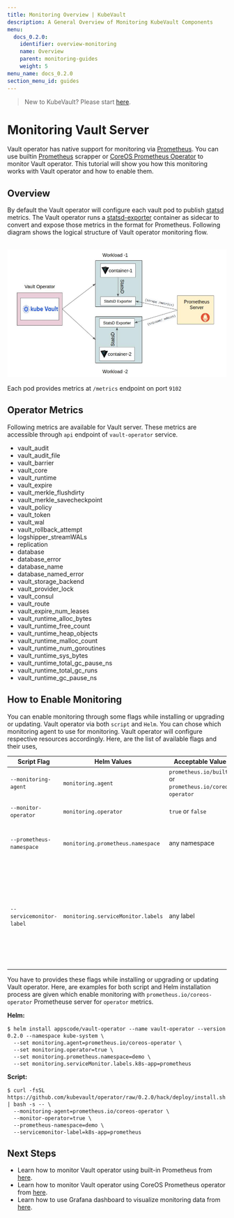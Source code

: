 ```yaml
---
title: Monitoring Overview | KubeVault
description: A General Overview of Monitoring KubeVault Components
menu:
  docs_0.2.0:
    identifier: overview-monitoring
    name: Overview
    parent: monitoring-guides
    weight: 5
menu_name: docs_0.2.0
section_menu_id: guides
---
```


> New to KubeVault? Please start [here](/docs/concepts/README.md).

# Monitoring Vault Server

Vault operator has native support for monitoring via [Prometheus](https://prometheus.io/). You can use builtin [Prometheus](https://github.com/prometheus/prometheus) scrapper or [CoreOS Prometheus Operator](https://github.com/coreos/prometheus-operator) to monitor Vault operator. This tutorial will show you how this monitoring works with Vault operator and how to enable them.

## Overview

By default the Vault operator will configure each vault pod to publish [statsd](https://www.vaultproject.io/docs/configuration/telemetry.html) metrics.
The Vault operator runs a [statsd-exporter](https://github.com/kubevault/vault_exporter) container as sidecar to convert and expose those metrics in the format for Prometheus.
Following diagram shows the logical structure of Vault operator monitoring flow.

<p align="center">
  <img alt="Monitoring Structure"  src="/docs/images/vault-prometheus.jpg">
</p>

Each pod provides metrics at `/metrics` endpoint on port `9102`

## Operator Metrics

Following metrics are available for Vault server. These metrics are accessible through `api` endpoint of `vault-operator` service.

- vault_audit
- vault_audit_file
- vault_barrier
- vault_core
- vault_runtime
- vault_expire
- vault_merkle_flushdirty
- vault_merkle_savecheckpoint
- vault_policy
- vault_token
- vault_wal
- vault_rollback_attempt
- logshipper_streamWALs
- replication
- database
- database_error
- database_name
- database_named_error
- vault_storage_backend
- vault_provider_lock
- vault_consul
- vault_route
- vault_expire_num_leases
- vault_runtime_alloc_bytes
- vault_runtime_free_count
- vault_runtime_heap_objects
- vault_runtime_malloc_count
- vault_runtime_num_goroutines
- vault_runtime_sys_bytes
- vault_runtime_total_gc_pause_ns
- vault_runtime_total_gc_runs
- vault_runtime_gc_pause_ns

## How to Enable Monitoring

You can enable monitoring through some flags while installing or upgrading or updating. Vault operator via both `script` and `Helm`. You can chose which monitoring agent to use for monitoring. Vault operator will configure respective resources accordingly. Here, are the list of available flags and their uses,


|       Script Flag        |            Helm Values             |                     Acceptable Values                      |                                                         Default                                                         |                                                                                    Uses                                                                                    |
| ------------------------ | ---------------------------------- | ---------------------------------------------------------- | ----------------------------------------------------------------------------------------------------------------------- | -------------------------------------------------------------------------------------------------------------------------------------------------------------------------- |
| `--monitoring-agent`     | `monitoring.agent`                 | `prometheus.io/builtin` or `prometheus.io/coreos-operator` | `none`                                                                                                                  | Specify which monitoring agent to use for monitoring Vault operator.                                                                                                                |
| `--monitor-operator`  | `monitoring.operator`              | `true` or `false`                                          | `false`                                                                                                                 | Specify whether to monitor Vault operator.                                                                                                                                 |
| `--prometheus-namespace` | `monitoring.prometheus.namespace`  | any namespace                                              | same namespace as Vault operator                                                                                        | Specify the namespace where Prometheus server is running or will be deployed                                                                                               |
| `--servicemonitor-label` | `monitoring.serviceMonitor.labels` | any label                                                  | For Helm installation, `app: <generated app name>` and `release: <release name>`. For script installation, `app: vault-operator` | Specify the labels for ServiceMonitor. Prometheus crd will select ServiceMonitor using these labels. Only usable when monitoring agent is `prometheus.io/coreos-operator`. |

You have to provides these flags while installing or upgrading or updating Vault operator. Here, are examples for both script and Helm installation process are given which enable monitoring with `prometheus.io/coreos-operator` Prometheuse server for `operator` metrics.

**Helm:**
```console
$ helm install appscode/vault-operator --name vault-operator --version 0.2.0 --namespace kube-system \
  --set monitoring.agent=prometheus.io/coreos-operator \
  --set monitoring.operator=true \
  --set monitoring.prometheus.namespace=demo \
  --set monitoring.serviceMonitor.labels.k8s-app=prometheus
```

**Script:**
```console
$ curl -fsSL https://github.com/kubevault/operator/raw/0.2.0/hack/deploy/install.sh  | bash -s -- \
  --monitoring-agent=prometheus.io/coreos-operator \
  --monitor-operator=true \
  --prometheus-namespace=demo \
  --servicemonitor-label=k8s-app=prometheus
```

## Next Steps

- Learn how to monitor Vault operator using built-in Prometheus from [here](/docs/guides/monitoring/builtin.md).
- Learn how to monitor Vault operator using CoreOS Prometheus operator from [here](/docs/guides/monitoring/coreos.md).
- Learn how to use Grafana dashboard to visualize monitoring data from [here](/docs/guides/monitoring/grafana.md).
